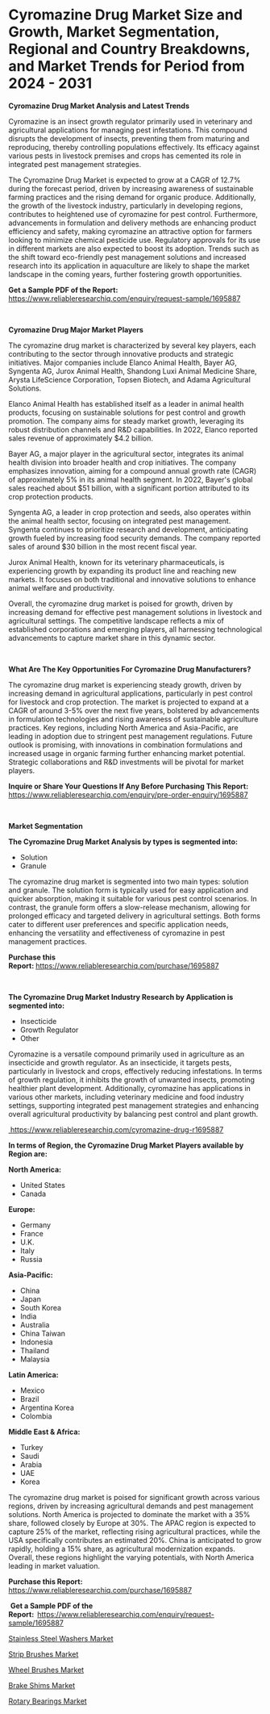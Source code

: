 <p><h1>Cyromazine Drug Market Size and Growth, Market Segmentation, Regional and Country Breakdowns, and Market Trends for Period from 2024 -  2031</h1></p><p><strong>Cyromazine Drug Market Analysis and Latest Trends</strong></p>
<p><p>Cyromazine is an insect growth regulator primarily used in veterinary and agricultural applications for managing pest infestations. This compound disrupts the development of insects, preventing them from maturing and reproducing, thereby controlling populations effectively. Its efficacy against various pests in livestock premises and crops has cemented its role in integrated pest management strategies.</p><p>The Cyromazine Drug Market is expected to grow at a CAGR of 12.7% during the forecast period, driven by increasing awareness of sustainable farming practices and the rising demand for organic produce. Additionally, the growth of the livestock industry, particularly in developing regions, contributes to heightened use of cyromazine for pest control. Furthermore, advancements in formulation and delivery methods are enhancing product efficiency and safety, making cyromazine an attractive option for farmers looking to minimize chemical pesticide use. Regulatory approvals for its use in different markets are also expected to boost its adoption. Trends such as the shift toward eco-friendly pest management solutions and increased research into its application in aquaculture are likely to shape the market landscape in the coming years, further fostering growth opportunities.</p></p>
<p><strong>Get a Sample PDF of the Report:&nbsp;</strong> <a href="https://www.reliableresearchiq.com/enquiry/request-sample/1695887?utm_campaign=1769&utm_medium=2&utm_source=Github&utm_content=ia&utm_term=19102024&utm_id=cyromazine-drug">https://www.reliableresearchiq.com/enquiry/request-sample/1695887</a></p>
<p>&nbsp;</p>
<p><strong>Cyromazine Drug Major Market Players</strong></p>
<p><p>The cyromazine drug market is characterized by several key players, each contributing to the sector through innovative products and strategic initiatives. Major companies include Elanco Animal Health, Bayer AG, Syngenta AG, Jurox Animal Health, Shandong Luxi Animal Medicine Share, Arysta LifeScience Corporation, Topsen Biotech, and Adama Agricultural Solutions.</p><p>Elanco Animal Health has established itself as a leader in animal health products, focusing on sustainable solutions for pest control and growth promotion. The company aims for steady market growth, leveraging its robust distribution channels and R&D capabilities. In 2022, Elanco reported sales revenue of approximately $4.2 billion.</p><p>Bayer AG, a major player in the agricultural sector, integrates its animal health division into broader health and crop initiatives. The company emphasizes innovation, aiming for a compound annual growth rate (CAGR) of approximately 5% in its animal health segment. In 2022, Bayer's global sales reached about $51 billion, with a significant portion attributed to its crop protection products.</p><p>Syngenta AG, a leader in crop protection and seeds, also operates within the animal health sector, focusing on integrated pest management. Syngenta continues to prioritize research and development, anticipating growth fueled by increasing food security demands. The company reported sales of around $30 billion in the most recent fiscal year.</p><p>Jurox Animal Health, known for its veterinary pharmaceuticals, is experiencing growth by expanding its product line and reaching new markets. It focuses on both traditional and innovative solutions to enhance animal welfare and productivity.</p><p>Overall, the cyromazine drug market is poised for growth, driven by increasing demand for effective pest management solutions in livestock and agricultural settings. The competitive landscape reflects a mix of established corporations and emerging players, all harnessing technological advancements to capture market share in this dynamic sector.</p></p>
<p>&nbsp;</p>
<p><strong>What Are The Key Opportunities For Cyromazine Drug Manufacturers?</strong></p>
<p><p>The cyromazine drug market is experiencing steady growth, driven by increasing demand in agricultural applications, particularly in pest control for livestock and crop protection. The market is projected to expand at a CAGR of around 3-5% over the next five years, bolstered by advancements in formulation technologies and rising awareness of sustainable agriculture practices. Key regions, including North America and Asia-Pacific, are leading in adoption due to stringent pest management regulations. Future outlook is promising, with innovations in combination formulations and increased usage in organic farming further enhancing market potential. Strategic collaborations and R&D investments will be pivotal for market players.</p></p>
<p><strong>Inquire or Share Your Questions If Any Before Purchasing This Report:</strong> <a href="https://www.reliableresearchiq.com/enquiry/pre-order-enquiry/1695887?utm_campaign=1769&utm_medium=2&utm_source=Github&utm_content=ia&utm_term=19102024&utm_id=cyromazine-drug">https://www.reliableresearchiq.com/enquiry/pre-order-enquiry/1695887</a></p>
<p>&nbsp;</p>
<p><strong>Market Segmentation</strong></p>
<p><strong>The Cyromazine Drug Market Analysis by types is segmented into:</strong></p>
<p><ul><li>Solution</li><li>Granule</li></ul></p>
<p><p>The cyromazine drug market is segmented into two main types: solution and granule. The solution form is typically used for easy application and quicker absorption, making it suitable for various pest control scenarios. In contrast, the granule form offers a slow-release mechanism, allowing for prolonged efficacy and targeted delivery in agricultural settings. Both forms cater to different user preferences and specific application needs, enhancing the versatility and effectiveness of cyromazine in pest management practices.</p></p>
<p><strong>Purchase this Report:&nbsp;</strong><a href="https://www.reliableresearchiq.com/purchase/1695887?utm_campaign=1769&utm_medium=2&utm_source=Github&utm_content=ia&utm_term=19102024&utm_id=cyromazine-drug">https://www.reliableresearchiq.com/purchase/1695887</a></p>
<p>&nbsp;</p>
<p><strong>The Cyromazine Drug Market Industry Research by Application is segmented into:</strong></p>
<p><ul><li>Insecticide</li><li>Growth Regulator</li><li>Other</li></ul></p>
<p><p>Cyromazine is a versatile compound primarily used in agriculture as an insecticide and growth regulator. As an insecticide, it targets pests, particularly in livestock and crops, effectively reducing infestations. In terms of growth regulation, it inhibits the growth of unwanted insects, promoting healthier plant development. Additionally, cyromazine has applications in various other markets, including veterinary medicine and food industry settings, supporting integrated pest management strategies and enhancing overall agricultural productivity by balancing pest control and plant growth.</p></p>
<p><a href="https://www.reliableresearchiq.com/cyromazine-drug-r1695887?utm_campaign=1769&utm_medium=2&utm_source=Github&utm_content=ia&utm_term=19102024&utm_id=cyromazine-drug">&nbsp;https://www.reliableresearchiq.com/cyromazine-drug-r1695887</a></p>
<p><strong>In terms of Region, the Cyromazine Drug Market Players available by Region are:</strong></p>
<p>
    <p> <strong> North America: </strong>
        <ul>
            <li>United States</li>
            <li>Canada</li>
        </ul>
        </p> 
    <p> <strong> Europe: </strong>
        <ul>
            <li>Germany</li>
            <li>France</li>
            <li>U.K.</li>
            <li>Italy</li>
            <li>Russia</li>
        </ul>
        </p> 
    <p> <strong> Asia-Pacific: </strong>
        <ul>
            <li>China</li>
            <li>Japan</li>
            <li>South Korea</li>
            <li>India</li>
            <li>Australia</li>
            <li>China Taiwan</li>
            <li>Indonesia</li>
            <li>Thailand</li>
            <li>Malaysia</li>
        </ul>
        </p> 
    <p> <strong> Latin America: </strong>
        <ul>
            <li>Mexico</li>
            <li>Brazil</li>
            <li>Argentina Korea</li>
            <li>Colombia</li>
        </ul>
        </p> 
    <p> <strong> Middle East & Africa: </strong>
        <ul>
            <li>Turkey</li>
            <li>Saudi</li>
            <li>Arabia</li>
            <li>UAE</li>
            <li>Korea</li>
        </ul>
    </p>
    </p>
<p><p>The cyromazine drug market is poised for significant growth across various regions, driven by increasing agricultural demands and pest management solutions. North America is projected to dominate the market with a 35% share, followed closely by Europe at 30%. The APAC region is expected to capture 25% of the market, reflecting rising agricultural practices, while the USA specifically contributes an estimated 20%. China is anticipated to grow rapidly, holding a 15% share, as agricultural modernization expands. Overall, these regions highlight the varying potentials, with North America leading in market valuation.</p></p>
<p><strong>Purchase this Report: </strong><a href="https://www.reliableresearchiq.com/purchase/1695887?utm_campaign=1769&utm_medium=2&utm_source=Github&utm_content=ia&utm_term=19102024&utm_id=cyromazine-drug">https://www.reliableresearchiq.com/purchase/1695887</a></p>
<p>&nbsp;<strong>Get a Sample PDF of the Report:&nbsp;&nbsp;</strong><a href="https://www.reliableresearchiq.com/enquiry/request-sample/1695887?utm_campaign=1769&utm_medium=2&utm_source=Github&utm_content=ia&utm_term=19102024&utm_id=cyromazine-drug">https://www.reliableresearchiq.com/enquiry/request-sample/1695887</a></p>
<p><strong></strong></p>
<p><p><a href="https://www.linkedin.com/pulse/booming-stainless-steel-washers-market-sector-analysis-growth-8muzc?utm_campaign=1769&utm_medium=2&utm_source=Github&utm_content=ia&utm_term=19102024&utm_id=cyromazine-drug">Stainless Steel Washers Market</a></p><p><a href="https://www.linkedin.com/pulse/strip-brushes-market-size-share-analysis-growth-trends-qti0c?utm_campaign=1769&utm_medium=2&utm_source=Github&utm_content=ia&utm_term=19102024&utm_id=cyromazine-drug">Strip Brushes Market</a></p><p><a href="https://www.linkedin.com/pulse/unlocking-growth-potential-strategic-analysis-wheel-brushes-bptrc?utm_campaign=1769&utm_medium=2&utm_source=Github&utm_content=ia&utm_term=19102024&utm_id=cyromazine-drug">Wheel Brushes Market</a></p><p><a href="https://www.linkedin.com/pulse/exploring-brake-shims-market-dynamics-global-trends-future-0tspc?utm_campaign=1769&utm_medium=2&utm_source=Github&utm_content=ia&utm_term=19102024&utm_id=cyromazine-drug">Brake Shims Market</a></p><p><a href="https://www.linkedin.com/pulse/rotary-bearings-market-outlook-current-assessment-future-msdjc?utm_campaign=1769&utm_medium=2&utm_source=Github&utm_content=ia&utm_term=19102024&utm_id=cyromazine-drug">Rotary Bearings Market</a></p></p>